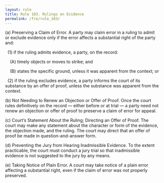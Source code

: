 ```yaml
---
layout: rule
title: Rule 103. Rulings on Evidence
permalink: /fre/rule_103/
---
```


(a) Preserving a Claim of Error. A party may claim error in a ruling to admit or exclude evidence only if the error affects a substantial right of the party and:


&nbsp;&nbsp;(1) if the ruling admits evidence, a party, on the record:


&nbsp;&nbsp;&nbsp;&nbsp;(A) timely objects or moves to strike; and


&nbsp;&nbsp;&nbsp;&nbsp;(B) states the specific ground, unless it was apparent from the context; or


&nbsp;&nbsp;(2) if the ruling excludes evidence, a party informs the court of its substance by an offer of proof, unless the substance was apparent from the context.


(b) Not Needing to Renew an Objection or Offer of Proof. Once the court rules definitively on the record — either before or at trial — a party need not renew an objection or offer of proof to preserve a claim of error for appeal.


(c) Court’s Statement About the Ruling; Directing an Offer of Proof. The court may make any statement about the character or form of the evidence, the objection made, and the ruling. The court may direct that an offer of proof be made in question-and-answer form.


(d) Preventing the Jury from Hearing Inadmissible Evidence. To the extent practicable, the court must conduct a jury trial so that inadmissible evidence is not suggested to the jury by any means.


(e) Taking Notice of Plain Error. A court may take notice of a plain error affecting a substantial right, even if the claim of error was not properly preserved.

